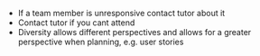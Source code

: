 - If a team member is unresponsive contact tutor about it 
- Contact tutor if you cant attend
- Diversity allows different perspectives and allows for a greater perspective when planning, e.g. user stories